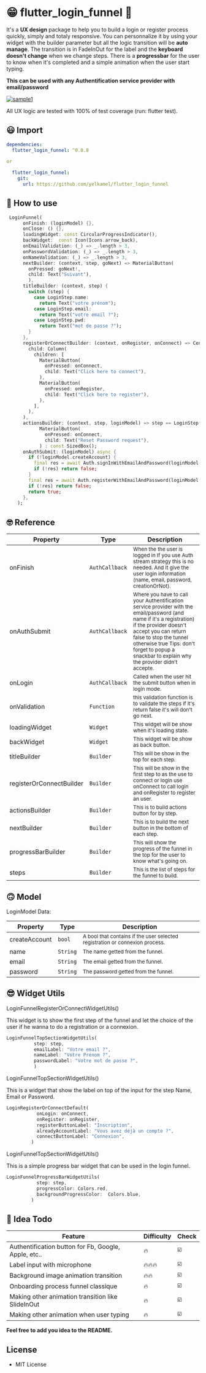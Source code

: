 # 😁 flutter_login_funnel 👥

It's a **UX design** package to help you to build a login or register process quickly, simply and totaly responsive.
You can personnalize it by using your widget with the builder parameter but all the logic transition will be **auto manage**.
The transition is in FadeInOut for the label and the **keyboard doesn't change** when we change steps.
There is a  **progressbar** for the user to know when it's completed and a simple animation when the user start typing.

**This can be used with any Authentification service provider with email/password**

[![sample1](./medias/login_funnel_preview.gif)](https://github.com/yelkamel/flutter_login_funnel)

All UX logic are tested with 100% of test coverage (run: flutter test).

## 😃 Import

```yaml
dependencies:
  flutter_login_funnel: ^0.0.8
  
or

  flutter_login_funnel:
    git:
      url: https://github.com/yelkamel/flutter_login_funnel
```

## 🧐 How to use

```Dart
 LoginFunnel(
      onFinish: (loginModel) {},
      onClose: () {},
      loadingWidget: const CircularProgressIndicator(),
      backWidget:  const Icon(Icons.arrow_back),
      onEmailValidation: (_) => _.length > 3,
      onPasswordValidation: (_) => _.length > 3,
      onNameValidation: (_) => _.length > 3,
      nextBuilder: (context, step, goNext) => MaterialButton(
        onPressed: goNext!,
        child: Text("Suivant"),
        ),
      titleBuilder: (context, step) {
        switch (step) {
          case LoginStep.name:
            return Text("votre prénom");
          case LoginStep.email:
            return Text("votre email ?");
          case LoginStep.pwd:
            return Text("mot de passe ?");
        }
      },
      registerOrConnectBuilder: (context, onRegister, onConnect) => Center(
        child: Column(
          children: [
            MaterialButton(
              onPressed: onConnect,
              child: Text("Click here to connect"),
            ),
            MaterialButton(
              onPressed: onRegister,
              child: Text("Click here to register"),
            ),
          ],
        ),
      ),
      actionsBuilder: (context, step, loginModel) => step == LoginStep.password ? 
            MaterialButton(
              onPressed: onConnect,
              child: Text("Reset Password request"),
            ) : const SizedBox();
      onAuthSubmit: (loginModel) async {
        if (!loginModel.createAccount) {
          final res = await Auth.signInWithEmailAndPassword(loginModel.email, loginModel.password);
          if (!res) return false;
        }
        final res = await Auth.registerWithEmailAndPassword(loginModel.email, loginModel.password);
        if (!res) return false;
        return true;
      },
    );
```


## 🤓 Reference

Property |   Type     | Description
-------- |------------| ---------------
onFinish |   `AuthCallback`     | <sub> When the the user is logged in If you use Auth stream strategy this is no needed. And It give the user login information (name, email, password, creationOrNot).</sub>
onAuthSubmit | `AuthCallback` | <sub>Where you have to call your Authentification service provider with the email/password (and name if it's a registration) if the provider doesn't accept you can return false to stop the tunnel otherwise true Tips: don't forget to popup a snackbar to explain why the provider didn't accepte.</sub>
onLogin |   `AuthCallback`     | <sub>Called when the user hit the submit button when in login mode.</sub>
onValidation | `Function` | <sub>this validation function is to validate the steps if it's return false it's will don't go next.</sub>
loadingWidget | `Widget` | <sub>This widget will be show when it's loading state.</sub>
backWidget | `Widget` | <sub>This widget will be show as back button.</sub>
titleBuilder | `Builder` | <sub>This will be show in the top for each step.</sub>
registerOrConnectBuilder | `Builder` | <sub>This will be show in the first step to as the use to connect or login use onConnect to call login and onRegister to register an user.</sub>
actionsBuilder | `Builder` | <sub>This is to build actions button for by step.</sub>
nextBuilder | `Builder` | <sub>This is to build the next button in the bottom of each step.</sub>
progressBarBuilder | `Builder` | <sub>This will show the progress of the funnel in the top for the user to know what's going on.</sub>
steps | `Builder` | <sub>This is the list of steps for the funnel to build.</sub>



## 🙃 Model

LoginModel Data:

Property |   Type     | Description
-------- |------------| ---------------
createAccount |   `bool`     | <sub> A bool that contains if the user selected registration or connexion process.</sub>
name | `String` | <sub>The name getted from the funnel.</sub>
email |   `String`     | <sub>The email getted from the funnel.</sub>
password | `String` | <sub>The password getted from the funnel.</sub>


## 😎 Widget Utils

 LoginFunnelRegisterOrConnectWidgetUtils() 
 
 This widget is to show the first step of the funnel and let the choice of the user if he wanna to do a registration or a connexion.

  ```Dart
 LoginFunnelTopSectionWidgetUtils(  
            step: step,
            emailLabel: "Votre email ?",
            nameLabel: "Votre Prénom ?",
            passwordLabel: "Votre mot de passe ?",
            )
```

 LoginFunnelTopSectionWidgetUtils()

 This is a widget that show the label on top of the input for the step Name, Email or Password.

 ```Dart
 LoginRegisterOrConnectDefault(
            onLogin: onConnect,
            onRegister: onRegister,
            registerButtonLabel: "Inscription",
            alreadyAccountLabel: "Vous avez déjà un compte ?",
            connectButtonLabel: "Connexion",
          )
```

 LoginFunnelTopSectionWidgetUtils()

This is a simple progress bar widget that can be used in the login funnel.

 ```Dart
 LoginFunnelProgressBarWidgetUtils(
            step: step,
            progressColor: Colors.red,
            backgroundProgressColor:  Colors.blue,
          )
```

## 🥳 Idea Todo

Feature | Difficulty | Check
-------- |------------| ---------------
Authentification button for Fb, Google, Apple, etc.. |   🔥    | <sub> ☑️</sub>
Label input with microphone |  🔥🔥🔥  | <sub> ☑️ </sub>
Background image animation transition |   🔥🔥     | <sub> ☑️ </sub>
Onboarding process funnel classique | 🔥 | <sub> ☑️ </sub>
Making other animation transition like SlideInOut | 🔥 | <sub> ☑️ </sub>
Making other animation when user typing | 🔥 | <sub> ☑️ </sub>

**Feel free to add you idea to the README.**

## License

* MIT License

[example project]: example/lib/main.dart